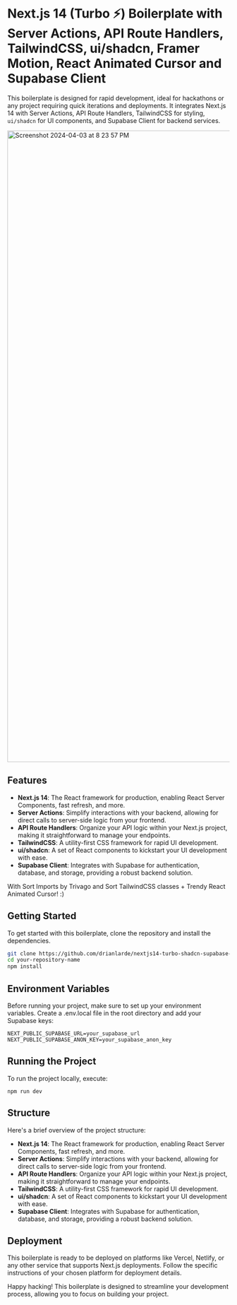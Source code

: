 # Next.js 14 (Turbo ⚡️) Boilerplate with Server Actions, API Route Handlers, TailwindCSS, ui/shadcn, Framer Motion, React Animated Cursor and Supabase Client

This boilerplate is designed for rapid development, ideal for hackathons or any project requiring quick iterations and deployments. It integrates Next.js 14 with Server Actions, API Route Handlers, TailwindCSS for styling, `ui/shadcn` for UI components, and Supabase Client for backend services.

<img width="1430" alt="Screenshot 2024-04-03 at 8 23 57 PM" src="https://github.com/drianlarde/nextjs14-turbo-shadcn-supabase-boilerplate/assets/69323240/68713b6f-3407-4af6-8d5a-00a56ffe6d06">

## Features

- **Next.js 14**: The React framework for production, enabling React Server Components, fast refresh, and more.
- **Server Actions**: Simplify interactions with your backend, allowing for direct calls to server-side logic from your frontend.
- **API Route Handlers**: Organize your API logic within your Next.js project, making it straightforward to manage your endpoints.
- **TailwindCSS**: A utility-first CSS framework for rapid UI development.
- **ui/shadcn**: A set of React components to kickstart your UI development with ease.
- **Supabase Client**: Integrates with Supabase for authentication, database, and storage, providing a robust backend solution.

With Sort Imports by Trivago and Sort TailwindCSS classes + Trendy React Animated Cursor! :)

## Getting Started

To get started with this boilerplate, clone the repository and install the dependencies.

```bash
git clone https://github.com/drianlarde/nextjs14-turbo-shadcn-supabase-boilerplate
cd your-repository-name
npm install
```


## Environment Variables
Before running your project, make sure to set up your environment variables. Create a .env.local file in the root directory and add your Supabase keys:
```
NEXT_PUBLIC_SUPABASE_URL=your_supabase_url
NEXT_PUBLIC_SUPABASE_ANON_KEY=your_supabase_anon_key
```

## Running the Project
To run the project locally, execute:
```
npm run dev
```

## Structure
Here's a brief overview of the project structure:

- **Next.js 14**: The React framework for production, enabling React Server Components, fast refresh, and more.
- **Server Actions**: Simplify interactions with your backend, allowing for direct calls to server-side logic from your frontend.
- **API Route Handlers**: Organize your API logic within your Next.js project, making it straightforward to manage your endpoints.
- **TailwindCSS**: A utility-first CSS framework for rapid UI development.
- **ui/shadcn**: A set of React components to kickstart your UI development with ease.
- **Supabase Client**: Integrates with Supabase for authentication, database, and storage, providing a robust backend solution.

## Deployment

This boilerplate is ready to be deployed on platforms like Vercel, Netlify, or any other service that supports Next.js deployments. Follow the specific instructions of your chosen platform for deployment details.

Happy hacking! This boilerplate is designed to streamline your development process, allowing you to focus on building your project.
